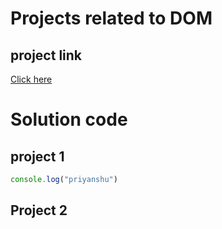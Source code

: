 # Projects related to DOM

## project link
[Click here](https://stackblitz.com/edit/dom-project--dswrqr?file=index.html)

# Solution code

## project 1

```javascript
console.log("priyanshu")

```


## Project 2

``` javascript